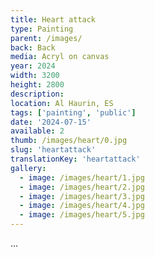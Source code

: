 ```yaml
---
title: Heart attack
type: Painting
parent: /images/
back: Back
media: Acryl on canvas
year: 2024
width: 3200
height: 2800
description: 
location: Al Haurin, ES
tags: ['painting', 'public']
date: '2024-07-15'
available: 2
thumb: /images/heart/0.jpg
slug: 'heartattack'
translationKey: 'heartattack'
gallery:
  - image: /images/heart/1.jpg
  - image: /images/heart/2.jpg
  - image: /images/heart/3.jpg
  - image: /images/heart/4.jpg
  - image: /images/heart/5.jpg
---
```

...

